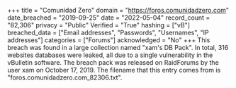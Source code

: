 +++
title = "Comunidad Zero"
domain = "https://foros.comunidadzero.com"
date_breached = "2019-09-25"
date = "2022-05-04"
record_count = "82,306"
privacy = "Public"
Verified = "True"
hashing = ["vB"]
breached_data = ["Email addresses", "Passwords", "Usernames", "IP addresses"]
categories = ["Forums"]
acknowledged = "No"
+++
This breach was found in a large collection named "xam's DB Pack". In total, 316 websites databases were leaked, all due to a single vulnerability in the vBulletin software. The breach pack was released on RaidForums by the user xam on October 17, 2019. The filename that this entry comes from is "foros.comunidadzero.com_82306.txt".
